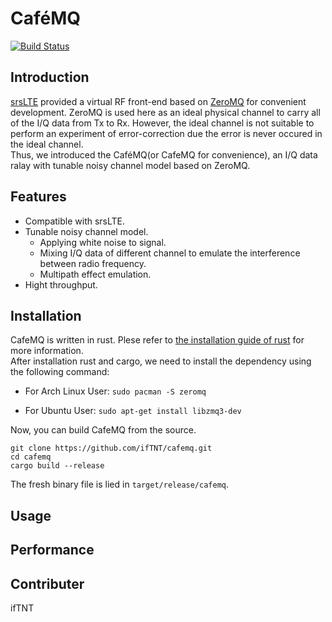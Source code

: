 # CaféMQ
[![Build Status](https://travis-ci.com/ifTNT/cafemq.svg?token=LxKCBVXqDBaiHcSwp4Uc&branch=master)](https://travis-ci.com/ifTNT/cafemq)  

## Introduction
[srsLTE](https://github.com/srsLTE/srsLTE) provided a virtual RF front-end based on [ZeroMQ](https://zeromq.org/) for convenient development. ZeroMQ is used here as an ideal physical channel to carry all of the I/Q data from Tx to Rx. However, the ideal channel is not suitable to perform an experiment of error-correction due the error is never occured in the ideal channel.  
Thus, we introduced the CaféMQ(or CafeMQ for convenience), an I/Q data ralay with tunable noisy channel model based on ZeroMQ.

## Features
- Compatible with srsLTE.
- Tunable noisy channel model.
  - Applying white noise to signal.
  - Mixing I/Q data of different channel to emulate the interference between radio frequency.
  - Multipath effect emulation.
- Hight throughput.

## Installation
CafeMQ is written in rust. Plese refer to [the installation guide of rust](https://www.rust-lang.org/tools/install) for more information.  
After installation rust and cargo, we need to install the dependency using the following command:
- For Arch Linux User:
`sudo pacman -S zeromq`

- For Ubuntu User:
`sudo apt-get install libzmq3-dev`

Now, you can build CafeMQ from the source.

```
git clone https://github.com/ifTNT/cafemq.git
cd cafemq
cargo build --release
```

The fresh binary file is lied in `target/release/cafemq`.

## Usage

## Performance

## Contributer
ifTNT <happyjohn369 at gmail.com>